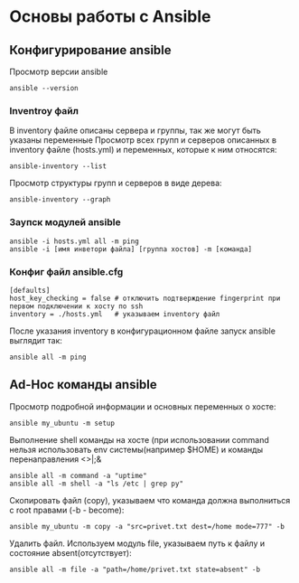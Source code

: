 # Основы работы с Ansible
## Конфигурирование ansible
Просмотр версии ansible
```
ansible --version
```
### Inventroy файл
В inventory файле описаны сервера и группы, так же могут быть указаны переменные
Просмотр всех групп и серверов описанных в inventory файле (hosts.yml) и переменных, которые к ним относятся:
```
ansible-inventory --list
```
Просмотр структуры групп и серверов в виде дерева:
```
ansible-inventory --graph
```

### Заупск модулей ansible
```
ansible -i hosts.yml all -m ping
ansible -i [имя инветори файла] [группа хостов] -m [команда]
```
### Конфиг файл ansible.cfg
```
[defaults]
host_key_checking = false # отключить подтверждение fingerprint при первом подключении к хосту по ssh
inventory = ./hosts.yml   # указываем inventory файл
```
После указания inventory в конфигурационном файле запуск ansible выглядит так:
```
ansible all -m ping
```
## Ad-Hoc команды ansible
Просмотр подробной информации и основных переменных о хосте:
```
ansible my_ubuntu -m setup
```
Выполнение shell команды на хосте (при использовании command нельзя использовать env системы(например $HOME) и команды перенаправления <>|;&
```
ansible all -m command -a "uptime"
ansible all -m shell -a "ls /etc | grep py"
```
Скопировать файл (copy), указываем что команда должна выполниться с root правами (-b - become):
```
ansible my_ubuntu -m copy -a "src=privet.txt dest=/home mode=777" -b
```
Удалить файл. Используем модуль file, указываем путь к файлу и состояние absent(отсутствует):
```
ansible all -m file -a "path=/home/privet.txt state=absent" -b

